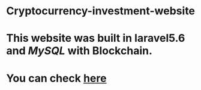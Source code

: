 # Cryptocurrency-investment-website

# This website was built in **laravel5.6** and *MySQL* with Blockchain. 
# You can check [here](http://http://laravel.moonfolio.io)